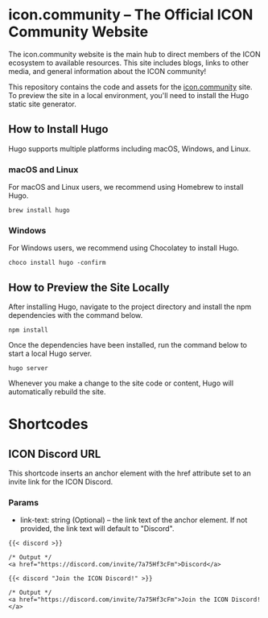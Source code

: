 # icon.community – The Official ICON Community Website

The icon.community website is the main hub to direct members of the ICON ecosystem to available resources. This site includes blogs, links to other media, and general information about the ICON community!

This repository contains the code and assets for the [icon.community](https://icon.community) site. To preview the site in a local environment, you'll need to install the Hugo static site generator.

## How to Install Hugo

Hugo supports multiple platforms including macOS, Windows, and Linux.

### macOS and Linux

For macOS and Linux users, we recommend using Homebrew to install Hugo.

```
brew install hugo
```

### Windows

For Windows users, we recommend using Chocolatey to install Hugo.

```
choco install hugo -confirm
```

## How to Preview the Site Locally

After installing Hugo, navigate to the project directory and install the npm dependencies with the command below.

```
npm install
```

Once the dependencies have been installed, run the command below to start a local Hugo server.

```
hugo server
```

Whenever you make a change to the site code or content, Hugo will automatically rebuild the site.

# Shortcodes

## ICON Discord URL

This shortcode inserts an anchor element with the href attribute set to an invite link for the ICON Discord.

### Params

* link-text: string (Optional) – the link text of the anchor element. If not provided, the link text will default to "Discord".

```
{{< discord >}}

/* Output */
<a href="https://discord.com/invite/7a75Hf3cFm">Discord</a>

{{< discord "Join the ICON Discord!" >}}

/* Output */
<a href="https://discord.com/invite/7a75Hf3cFm">Join the ICON Discord!</a>
```